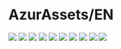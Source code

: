 # AzurAssets/EN
![](https://img.shields.io/badge/EN-9.1.143-blue?style=flat-square)
![](https://img.shields.io/badge/CV-613-blue?style=flat-square)
![](https://img.shields.io/badge/L2D-683-blue?style=flat-square)
![](https://img.shields.io/badge/PIC-24-blue?style=flat-square)
![](https://img.shields.io/badge/BGM-26-blue?style=flat-square)
![](https://img.shields.io/badge/CIPHER-56-blue?style=flat-square)
![](https://img.shields.io/badge/MANGA-80-blue?style=flat-square)
![](https://img.shields.io/badge/PAINTING-327-blue?style=flat-square)
![](https://img.shields.io/badge/DORM-115-blue?style=flat-square)
![](https://img.shields.io/badge/MAP-1-blue?style=flat-square)